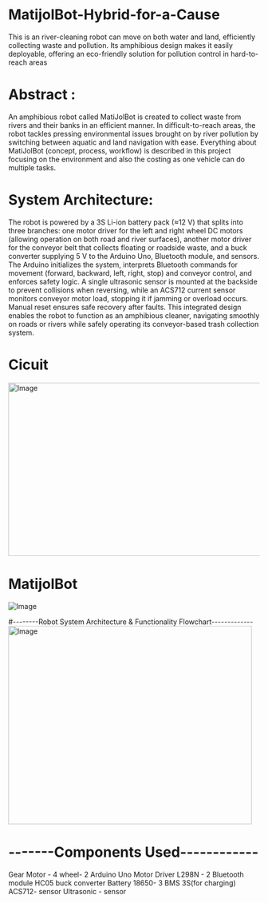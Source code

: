 # MatijolBot-Hybrid-for-a-Cause
This is an river-cleaning robot can move on both water and land, efficiently collecting waste and pollution. Its amphibious design makes it easily deployable, offering an eco-friendly solution for pollution control in hard-to-reach areas
# Abstract : 
An amphibious robot called MatiJolBot is created to collect waste from rivers and their banks in an efficient manner. In difficult-to-reach areas, the robot tackles pressing environmental issues brought on by river pollution by switching between aquatic and land navigation with ease. Everything about MatiJolBot (concept, process, workflow) is described in this project focusing on the environment and also the costing as one vehicle can do multiple tasks. 



# System Architecture: 
The robot is powered by a 3S Li-ion battery pack (≈12 V) that splits into three branches: one motor driver for the left and right wheel DC motors (allowing operation on both road and river surfaces), another motor driver for the conveyor belt that collects floating or roadside waste, and a buck converter supplying 5 V to the Arduino Uno, Bluetooth module, and sensors. The Arduino initializes the system, interprets Bluetooth commands for movement (forward, backward, left, right, stop) and conveyor control, and enforces safety logic. A single ultrasonic sensor is mounted at the backside to prevent collisions when reversing, while an ACS712 current sensor monitors conveyor motor load, stopping it if jamming or overload occurs. Manual reset ensures safe recovery after faults. This integrated design enables the robot to function as an amphibious cleaner, navigating smoothly on roads or rivers while safely operating its conveyor-based trash collection system.


# Cicuit


<img width="612" height="347" alt="Image" src="https://github.com/user-attachments/assets/f85e4148-8b1b-4cbb-b789-e706ea48cc1b" />

# MatijolBot
![Image](https://github.com/user-attachments/assets/eb284491-3720-43d8-8abb-c30f324b0f19)

#--------Robot System Architecture & Functionality Flowchart-------------
<img width="488" height="397" alt="Image" src="https://github.com/user-attachments/assets/e41813c0-9e0b-49ad-8196-5522bf40f20f" />

# -------Components Used------------
Gear Motor - 4 
wheel- 2
Arduino Uno
Motor Driver L298N - 2
Bluetooth module HC05
buck converter
Battery 18650- 3
BMS 3S(for charging)
ACS712- sensor 
Ultrasonic - sensor

